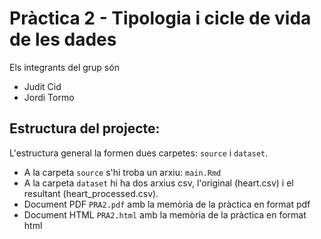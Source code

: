 # Pràctica 2 - Tipologia i cicle de vida de les dades
Els integrants del grup són
- Judit Cid
- Jordi Tormo

## Estructura del projecte:
L'estructura general la formen dues carpetes: `source` i `dataset`.
- A la carpeta `source` s'hi troba un arxiu: `main.Rmd`
- A la carpeta `dataset` hi ha dos arxius csv, l'original (heart.csv) i el resultant (heart_processed.csv).
- Document PDF `PRA2.pdf` amb la memòria de la pràctica en format pdf
- Document HTML `PRA2.html` amb la memòria de la pràctica en format html
